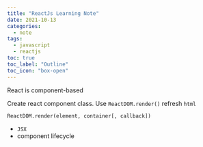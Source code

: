 ```yaml
---
title: "ReactJs Learning Note"
date: 2021-10-13
categories:
  - note
tags:
  - javascript
  - reactjs
toc: true
toc_label: "Outline"
toc_icon: "box-open"
---
```


React is component-based

Create react component class. Use `ReactDOM.render()` refresh `html`

`ReactDOM.render(element, container[, callback])`

- `JSX`
- component lifecycle

